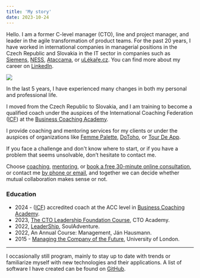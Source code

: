 ```yaml
---
title: 'My story'
date: 2023-10-24
---
```


Hello. I am a former C-level manager (CTO), line and project manager, and leader in the agile transformation of product teams. For the past 20 years, I have worked in international companies in managerial positions in the Czech Republic and Slovakia in the IT sector in companies such as [Siemens](https://www.siemens.com/sk/sk.html), [NESS](https://www.ness.com/ness-czech/), [Ataccama](https://www.ataccama.com/), or [uLékaře.cz](https://www.ulekare.cz/). You can find more about my career on [LinkedIn](https://www.linkedin.com/in/stanislavvalasek/).

![](/images/Stanislav%20Valasek.HEIC)

In the last 5 years, I have experienced many changes in both my personal and professional life.

I moved from the Czech Republic to Slovakia, and I am training to become a qualified coach under the auspices of the International Coaching Federation ([ICF](https://coachingfederation.org/)) at the [Business Coaching Academy](https://www.koucovaciaskola.sk/kurz-biznis-koucing).

I provide coaching and mentoring services for my clients or under the auspices of organizations like [Femme Palette](https://www.femmepalette.com/), [DoToho](https://dotoho.pro/), or [Tour De App](https://tourdeapp.cz/).

If you face a challenge and don't know where to start, or if you have a problem that seems unsolvable, don’t hesitate to contact me.

Choose [coaching](../coaching), [mentoring](../mentoring), or [book a free 30-minute online consultation](https://calendar.app.google/fNxKmJxX3D3HStkb9), or contact me [by phone or email](../contact), and together we can decide whether mutual collaboration makes sense or not.

### Education
- 2024 - ([ICF](https://coachingfederation.org/)) accredited coach at the ACC level in [Business Coaching Academy](https://www.koucovaciaskola.sk/kurz-biznis-koucing).
- 2023, [The CTO Leadership Foundation Course](https://platform.cto.academy/course_certificate/1698655958859x486784929617848100), CTO Academy.
- 2022, [LeaderShip](https://souladventure.cz/souladventure-leadership/), SoulAdventure.
- 2022, An Annual Course: Management, Ján Hausmann.
- 2015 - [Managing the Company of the Future](https://www.coursera.org/account/accomplishments/verify/mbHTGpaVp9czYC2z), University of London.

---

I occasionally still program, mainly to stay up to date with trends or familiarize myself with new technologies and their applications. A list of software I have created can be found on [GitHub](https://github.com/valasek/).
